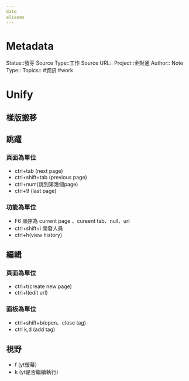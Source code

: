 ```yaml
---
date
aliases
---
```

# Metadata
Status::發芽
Source Type::工作
Source URL::
Project::金財通
Author::
Note Type::
Topics::
#資訊 #work

# Unify

## 樣版搬移
## 跳躍
### 頁面為單位
- ctrl+tab (next page) 
- ctrl+shift+tab (previous page)
- ctrl+num(跳到第幾個page) 
- ctrl+9 (last page)
### 功能為單位
- F6 順序為 current page 、cureent tab、null、url
- ctrl+shift+i 開發人員
- ctrl+h(view history) 




## 編輯
### 頁面為單位
- ctrl+t(create new page)
- ctrl+l(edit url) 
### 面板為單位
- ctrl+shift+b(open、close tag)
- ctrl k,d (add tag)

## 視野
- f (yt螢幕)
- k (yt是否繼續執行)
